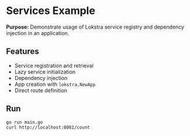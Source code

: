
# Services Example

**Purpose:** Demonstrate usage of Lokstra service registry and dependency injection in an application.

## Features
- Service registration and retrieval
- Lazy service initialization
- Dependency injection
- App creation with `lokstra.NewApp`
- Direct route definition

## Run
```
go run main.go
curl http://localhost:8081/count
```
